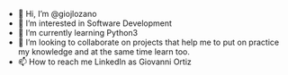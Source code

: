 - 👋 Hi, I’m @giojlozano
- 👀 I’m interested in Software Development
- 🌱 I’m currently learning Python3
- 💞️ I’m looking to collaborate on projects that help me to put on practice my knowledge and at the same time learn too.
- 📫 How to reach me LinkedIn as Giovanni Ortiz

<!---
giojlozano/giojlozano is a ✨ special ✨ repository because its `README.md` (this file) appears on your GitHub profile.
You can click the Preview link to take a look at your changes.
--->
